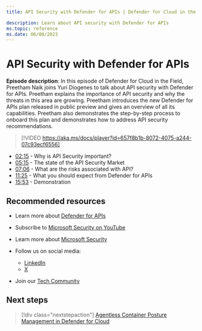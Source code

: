 ```yaml
---
title: API Security with Defender for APIs | Defender for Cloud in the field 

description: Learn about API security with Defender for APIs
ms.topic: reference
ms.date: 06/08/2023
---
```


# API Security with Defender for APIs

**Episode description**: In this episode of Defender for Cloud in the Field, Preetham Naik joins Yuri Diogenes to talk about API security with Defender for APIs. Preetham explains the importance of API security and why the threats in this area are growing. Preetham introduces the new Defender for APIs plan released in public preview and gives an overview of all its capabilities. Preetham also demonstrates the step-by-step process to onboard this plan and demonstrates how to address API security recommendations.

> [!VIDEO https://aka.ms/docs/player?id=657f8b1b-8072-4075-a244-07c93ecf6556]

- [02:15](/shows/mdc-in-the-field/api-security#time=02m15s) - Why is API Security important?
- [05:15](/shows/mdc-in-the-field/api-security#time=05m15s) - The state of the API Security Market
- [07:06](/shows/mdc-in-the-field/api-security#time=07m06s) - What are the risks associated with API?
- [11:25](/shows/mdc-in-the-field/api-security#time=11m25s) - What you should expect from Defender for APIs
- [15:53](/shows/mdc-in-the-field/api-security#time=15m53s) - Demonstration

## Recommended resources

- Learn more about  [Defender for APIs](defender-for-apis-introduction.md)
- Subscribe to [Microsoft Security on YouTube](https://www.youtube.com/playlist?list=PL3ZTgFEc7LysiX4PfHhdJPR7S8mGO14YS)
- Learn more about [Microsoft Security](https://msft.it/6002T9HQY)

- Follow us on social media:

  - [LinkedIn](https://www.linkedin.com/showcase/microsoft-security/posts/)
  - [X](https://x.com/msftsecurity)

- Join our [Tech Community](https://aka.ms/SecurityTechCommunity)

## Next steps

> [!div class="nextstepaction"]
> [Agentless Container Posture Management in Defender for Cloud](episode-thirty-three.md)

